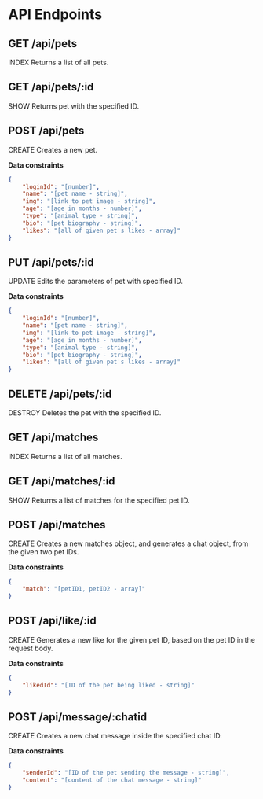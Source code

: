 # API Endpoints


## GET /api/pets

INDEX 
Returns a list of all pets.

## GET /api/pets/:id

SHOW
Returns pet with the specified ID.

## POST /api/pets

CREATE
Creates a new pet.

**Data constraints**

```json
{
    "loginId": "[number]",
    "name": "[pet name - string]",
    "img": "[link to pet image - string]",
    "age": "[age in months - number]",
    "type": "[animal type - string]",
    "bio": "[pet biography - string]",
    "likes": "[all of given pet's likes - array]"
}
```

## PUT /api/pets/:id

UPDATE
Edits the parameters of pet with specified ID.

**Data constraints**
```json
{
    "loginId": "[number]",
    "name": "[pet name - string]",
    "img": "[link to pet image - string]",
    "age": "[age in months - number]",
    "type": "[animal type - string]",
    "bio": "[pet biography - string]",
    "likes": "[all of given pet's likes - array]"
}
```
## DELETE /api/pets/:id

DESTROY
Deletes the pet with the specified ID.

## GET /api/matches

INDEX
Returns a list of all matches.

## GET /api/matches/:id

SHOW
Returns a list of matches for the specified pet ID.

## POST /api/matches

CREATE
Creates a new matches object, and generates a chat object, from the given two pet IDs.

**Data constraints**
```json
{
    "match": "[petID1, petID2 - array]"
}
```

## POST /api/like/:id

CREATE
Generates a new like for the given pet ID, based on the pet ID in the request body.

**Data constraints**
```json
{
    "likedId": "[ID of the pet being liked - string]"
}
```


## POST /api/message/:chatid

CREATE
Creates a new chat message inside the specified chat ID.

**Data constraints**
```json
{
    "senderId": "[ID of the pet sending the message - string]",
    "content": "[content of the chat message - string]"
}
```